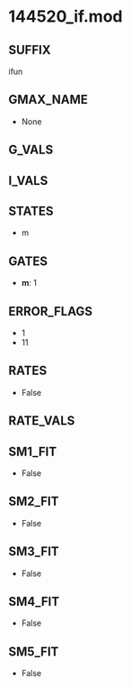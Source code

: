 # 144520_if.mod

## SUFFIX

ifun

## GMAX_NAME

- None

## G_VALS


## I_VALS


## STATES

- m

## GATES

- **m**: 1

## ERROR_FLAGS

- 1
- 11

## RATES

- False

## RATE_VALS


## SM1_FIT

- False

## SM2_FIT

- False

## SM3_FIT

- False

## SM4_FIT

- False

## SM5_FIT

- False

